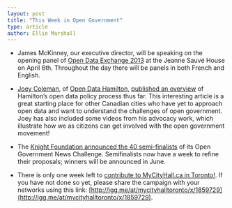 ```yaml
---
layout: post
title: "This Week in Open Government"
type: article
author: Ellie Marshall
---
```

- James McKinney, our executive director, will be speaking on the opening panel of [Open Data Exchange 2013](http://odx13.com/) at the Jeanne Sauvé House on April 6th. Throughout the day there will be panels in both French and English.

- [Joey Coleman](http://joeycoleman.ca/), of [Open Data Hamilton](http://openhamilton.ca/), [published an overview](http://www.raisethehammer.org/article/1812/open_data_in_hamilton:_are_we_getting_there) of Hamilton’s open data policy process thus far. This interesting article is a great starting place for other Canadian cities who have yet to approach open data and want to understand the challenges of open government. Joey has also included some videos from his advocacy work, which illustrate how we as citizens can get involved with the open government movement!

- The [Knight Foundation announced the 40 semi-finalists](https://www.newschallenge.org/open/open-government/refinement/) of its Open Government News Challenge. Semifinalists now have a week to refine their proposals; winners will be announced in June.

- There is only one week left to [contribute to MyCityHall.ca in Toronto!](http://www.indiegogo.com/projects/mycityhall-ca-toronto/x/1859729). If you have not done so yet, please share the campaign with your networks using this link: [http://igg.me/at/mycityhalltoronto/x/1859729](http://igg.me/at/mycityhalltoronto/x/1859729). 
